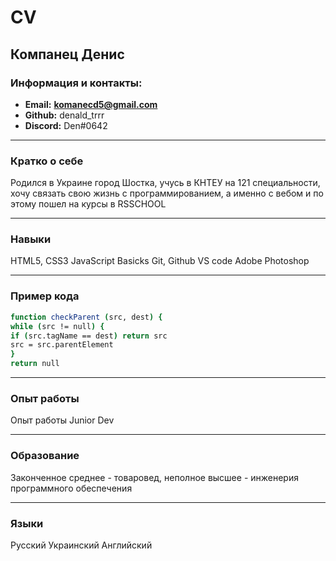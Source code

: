 # CV
## Компанец Денис
### Информация и контакты:
* **Email:** **komanecd5@gmail.com**
* **Github:** denald_trrr
* **Discord:** Den#0642

---

### Кратко о себе
Родился в Украине город Шостка, учусь в КНТЕУ на 121 специальности, хочу связать свою
жизнь с программированием, а именно с вебом и по этому пошел на курсы в RSSCHOOL

---

### Навыки

HTML5, CSS3
JavaScript Basicks
Git, Github
VS code
Adobe Photoshop
  
---

### Пример кода

```sh
function checkParent (src, dest) {
while (src != null) {
if (src.tagName == dest) return src
src = src.parentElement
}
return null
```
---

###  Опыт работы

Опыт работы Junior Dev

---

###  Образование

Законченное среднее - товаровед, неполное высшее - инженерия программного обеспечения
 
---

###  Языки

Русский
Украинский
Английский



